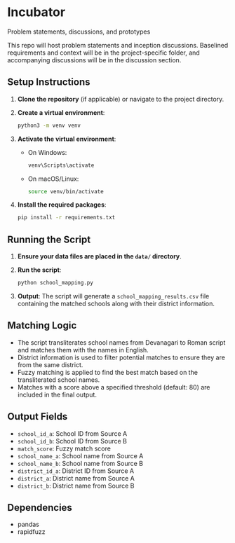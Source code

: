 # Incubator

Problem statements, discussions, and prototypes

This repo will host problem statements and inception discussions. Baselined requirements and context will be in the project-specific folder, and accompanying discussions will be in the discussion section.

## Setup Instructions

1. **Clone the repository** (if applicable) or navigate to the project directory.

2. **Create a virtual environment**:

    ```sh
    python3 -m venv venv
    ```

3. **Activate the virtual environment**:

    - On Windows:

      ```sh
      venv\Scripts\activate
      ```

    - On macOS/Linux:

      ```sh
      source venv/bin/activate
      ```

4. **Install the required packages**:

    ```sh
    pip install -r requirements.txt
    ```

## Running the Script

1. **Ensure your data files are placed in the `data/` directory**.

2. **Run the script**:

    ```sh
    python school_mapping.py
    ```

3. **Output**: The script will generate a `school_mapping_results.csv` file containing the matched schools along with their district information.

## Matching Logic

- The script transliterates school names from Devanagari to Roman script and matches them with the names in English.
- District information is used to filter potential matches to ensure they are from the same district.
- Fuzzy matching is applied to find the best match based on the transliterated school names.
- Matches with a score above a specified threshold (default: 80) are included in the final output.

## Output Fields

- `school_id_a`: School ID from Source A
- `school_id_b`: School ID from Source B
- `match_score`: Fuzzy match score
- `school_name_a`: School name from Source A
- `school_name_b`: School name from Source B
- `district_id_a`: District ID from Source A
- `district_a`: District name from Source A
- `district_b`: District name from Source B

## Dependencies

- pandas
- rapidfuzz
